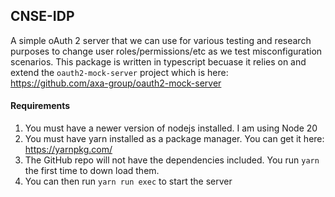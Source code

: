 ## CNSE-IDP

A simple oAuth 2 server that we can use for various testing and research purposes to change user roles/permissions/etc as we test misconfiguration scenarios.  This package is written in typescript becuase it relies on and extend the `oauth2-mock-server` project which is here: https://github.com/axa-group/oauth2-mock-server

#### Requirements

1. You must have a newer version of nodejs installed.  I am using Node 20
2. You must have yarn installed as a package manager.  You can get it here: https://yarnpkg.com/
3. The GitHub repo will not have the dependencies included.  You run `yarn` the first time to down load them.
4. You can then run `yarn run exec` to start the server